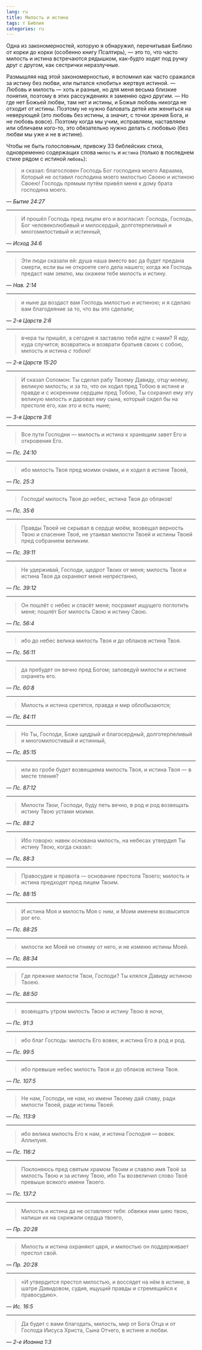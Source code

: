 ```yaml
---
lang: ru
title: Милость и истина
tags: ☦ Библия
categories: ru
---
```


Одна из закономерностей, которую я обнаружил, перечитывая Библию от корки до корки (особенно книгу Псалтирь), — это
то, что часто милость и истина встречаются рядышком, как-будто ходят под ручку друг с другом, как сестрички неразлучные.

Размышляя над этой закономерностью, я вспомнил как часто сражался за истину без любви, или пытался «любить» жертвуя истиной.
— Любовь и милость — хоть и разные, но для меня весьма близкие понятия, поэтому в этих рассуждениях я заменяю одно другим. —
Но где нет Божьей любви, там нет и истины, и Божья любовь никогда не отходит от истины. Поэтому не нужно баловать детей
или жениться на неверующей (это любовь без истины, а значит, с точки зрения Бога, и не любовь вовсе). Поэтому когда мы учим,
исправляем, наставляем или обличаем кого-то, это обязательно нужно делать с любовью (без любви мы уже и не в истине).

Чтобы не быть голословным, привожу 33 библейских стиха, одновременно содержащих слова `милость` и `истина` (только в последнем стихе рядом с истиной `любовь`):

> и сказал: благословен Господь Бог господина моего Авраама, Который не оставил господина моего милостью Своею и истиною Своею!
> Господь прямым путём привёл меня к дому брата господина моего.

— <cite>Бытие&nbsp;24:27</cite>

***

> И прошёл Господь пред лицем его и возгласил: Господь, Господь, Бог человеколюбивый и милосердый, долготерпеливый и многомилостивый и истинный,

— <cite>Исход&nbsp;34:6</cite>

***

> Эти люди сказали ей: душа наша вместо вас да будет предана смерти, если вы не откроете сего дела нашего; когда же Господь предаст нам землю,
> мы окажем тебе милость и истину.

— <cite>Нав.&nbsp;2:14</cite>

***

> и ныне да воздаст вам Господь милостью и истиною; и я сделаю вам благодеяние за то, что вы это сделали;

— <cite>2-я&nbsp;Царств&nbsp;2:6</cite>

***

> вчера ты пришёл, а сегодня я заставлю тебя идти с нами? Я иду, куда случится; возвратись и возврати братьев своих с собою, милость и истина _с тобою_!

— <cite>2-я&nbsp;Царств&nbsp;15:20</cite>

***

> И сказал Соломон: Ты сделал рабу Твоему Давиду, отцу моему, великую милость; и за то, что он ходил пред Тобою в истине и правде и с искренним сердцем
> пред Тобою, Ты сохранил ему эту великую милость и даровал ему сына, который сидел бы на престоле его, как это и есть ныне;

— <cite>3-я&nbsp;Царств&nbsp;3:6</cite>

***

> Все пути Господни — милость и истина к хранящим завет Его и откровения Его. 

— <cite>Пс.&nbsp;24:10</cite>

***

> ибо милость Твоя пред моими очами, и я ходил в истине Твоей,

— <cite>Пс.&nbsp;25:3</cite>

***

> Господи! милость Твоя до небес, истина Твоя до облаков!

— <cite>Пс.&nbsp;35:6</cite>

***

> Правды Твоей не скрывал в сердце моём, возвещал верность Твою и спасение Твоё, не утаивал милости Твоей и истины Твоей пред собранием великим.

— <cite>Пс.&nbsp;39:11</cite>

***

> Не удерживай, Господи, щедрот Твоих от меня; милость Твоя и истина Твоя да охраняют меня непрестанно,

— <cite>Пс.&nbsp;39:12</cite>

***

> Он пошлёт с небес и спасёт меня; посрамит ищущего поглотить меня; пошлёт Бог милость Свою и истину Свою.

— <cite>Пс.&nbsp;56:4</cite>

***

> ибо до небес велика милость Твоя и до облаков истина Твоя.

— <cite>Пс.&nbsp;56:11</cite>

***

> да пребудет он вечно пред Богом; заповедуй милости и истине охранять его.

— <cite>Пс.&nbsp;60:8</cite>

***

> Милость и истина сретятся, правда и мир облобызаются;

— <cite>Пс.&nbsp;84:11</cite>

***

> Но Ты, Господи, Боже щедрый и благосердный, долготерпеливый и многомилостивый и истинный,

— <cite>Пс.&nbsp;85:15</cite>

***

> или во гробе будет возвещаема милость Твоя, и истина Твоя — в месте тления?

— <cite>Пс.&nbsp;87:12</cite>

***

> Милости _Твои_, Господи, буду петь вечно, в род и род возвещать истину Твою устами моими.

— <cite>Пс.&nbsp;88:2</cite>

***

> Ибо говорю: навек основана милость, на небесах утвердил Ты истину Твою, когда сказал:

— <cite>Пс.&nbsp;88:3</cite>

***

> Правосудие и правота — основание престола Твоего; милость и истина предходят пред лицем Твоим.

— <cite>Пс.&nbsp;88:15</cite>

***

> И истина Моя и милость Моя с ним, и Моим именем возвысится рог его.

— <cite>Пс.&nbsp;88:25</cite>

***

> милости же Моей не отниму от него, и не изменю истины Моей.

— <cite>Пс.&nbsp;88:34</cite>

***

> Где прежние милости Твои, Господи? Ты клялся Давиду истиною Твоею.

— <cite>Пс.&nbsp;88:50</cite>

***

> возвещать утром милость Твою и истину Твою в ночи,

— <cite>Пс.&nbsp;91:3</cite>

***

> ибо благ Господь: милость Его вовек, и истина Его в род и род.

— <cite>Пс.&nbsp;99:5</cite>

***

> ибо превыше небес милость Твоя и до облаков истина Твоя.

— <cite>Пс.&nbsp;107:5</cite>

***

> Не нам, Господи, не нам, но имени Твоему дай славу, ради милости Твоей, ради истины Твоей. 

— <cite>Пс.&nbsp;113:9</cite>

***

> ибо велика милость Его к нам, и истина Господня — вовек. Аллилуия.

— <cite>Пс.&nbsp;116:2</cite>

***

> Поклоняюсь пред святым храмом Твоим и славлю имя Твоё за милость Твою и за истину Твою, ибо Ты возвеличил слово Твоё превыше всякого имени Твоего.

— <cite>Пс.&nbsp;137:2</cite>

***

> Милость и истина да не оставляют тебя: обвяжи ими шею твою, напиши их на скрижали сердца твоего,

— <cite>Пр.&nbsp;20:28</cite>

***

> Милость и истина охраняют царя, и милостью он поддерживает престол свой.

— <cite>Пр.&nbsp;20:28</cite>

***

> «И утвердится престол милостью, и воссядет на нём в истине, в шатре Давидовом, судия, ищущий правды и стремящийся к правосудию».

— <cite>Ис.&nbsp;16:5</cite>

***

> Да будет с вами благодать, милость, мир от Бога Отца и от Господа Иисуса Христа, Сына Отчего, в истине и любви.

— <cite>2-е&nbsp;Иоанна&nbsp;1:3</cite>
